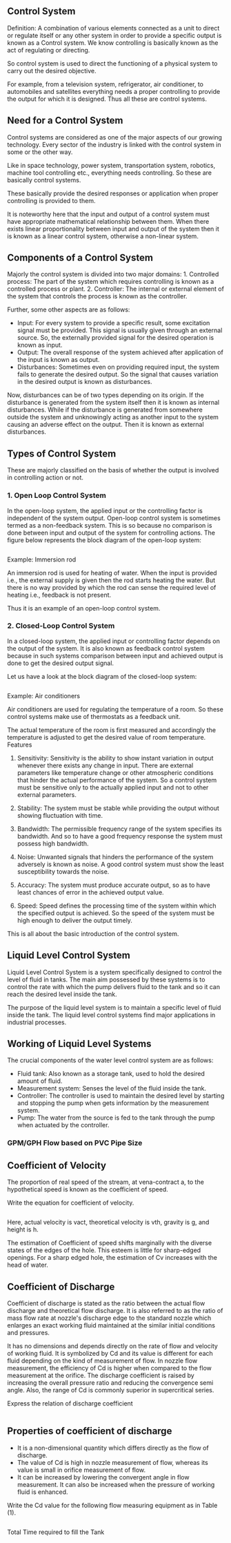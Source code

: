 ## Control System
Definition: A combination of various elements connected as a unit to direct or regulate itself or any other system in order to provide a specific output is known as a Control system. We know controlling is basically known as the act of regulating or directing.

So control system is used to direct the functioning of a physical system to carry out the desired objective.

For example, from a television system, refrigerator, air conditioner, to automobiles and satellites everything needs a proper controlling to provide the output for which it is designed. Thus all these are control systems.

## Need for a Control System
Control systems are considered as one of the major aspects of our growing technology. Every sector of the industry is linked with the control system in some or the other way.

Like in space technology, power system, transportation system, robotics, machine tool controlling etc., everything needs controlling. So these are basically control systems.

These basically provide the desired responses or application when proper controlling is provided to them.

It is noteworthy here that the input and output of a control system must have appropriate mathematical relationship between them. When there exists linear proportionality between input and output of the system then it is known as a linear control system, otherwise a non-linear system.

## Components of a Control System
Majorly the control system is divided into two major domains: 1. Controlled process: The part of the system which requires controlling is known as a controlled process or plant. 2. Controller: The internal or external element of the system that controls the process is known as the controller.

Further, some other aspects are as follows:

* Input: For every system to provide a specific result, some excitation signal must be provided. This signal is usually given through an external source. So, the externally provided signal for the desired operation is known as input.
* Output: The overall response of the system achieved after application of the input is known as output.
* Disturbances: Sometimes even on providing required input, the system fails to generate the desired output. So the signal that causes variation in the desired output is known as disturbances.

Now, disturbances can be of two types depending on its origin. If the disturbance is generated from the system itself then it is known as internal disturbances. While if the disturbance is generated from somewhere outside the system and unknowingly acting as another input to the system causing an adverse effect on the output. Then it is known as external disturbances.

## Types of Control System
These are majorly classified on the basis of whether the output is involved in controlling action or not.

### 1. Open Loop Control System
In the open-loop system, the applied input or the controlling factor is independent of the system output. Open-loop control system is sometimes termed as a non-feedback system. This is so because no comparison is done between input and output of the system for controlling actions. The figure below represents the block diagram of the open-loop system:

<center><img src="images/img1.jpg" title="" /></center>

Example: Immersion rod

An immersion rod is used for heating of water. When the input is provided i.e., the external supply is given then the rod starts heating the water. But there is no way provided by which the rod can sense the required level of heating i.e., feedback is not present.

Thus it is an example of an open-loop control system.

### 2. Closed-Loop Control System
In a closed-loop system, the applied input or controlling factor depends on the output of the system. It is also known as feedback control system because in such systems comparison between input and achieved output is done to get the desired output signal.

Let us have a look at the block diagram of the closed-loop system:

<center><img src="images/img2.jpg" title="" /></center>

Example: Air conditioners

Air conditioners are used for regulating the temperature of a room. So these control systems make use of thermostats as a feedback unit.

The actual temperature of the room is first measured and accordingly the temperature is adjusted to get the desired value of room temperature. Features

1) Sensitivity: Sensitivity is the ability to show instant variation in output whenever there exists any change in input. There are external parameters like temperature change or other atmospheric conditions that hinder the actual performance of the system. So a control system must be sensitive only to the actually applied input and not to other external parameters.

2) Stability: The system must be stable while providing the output without showing fluctuation with time.

3) Bandwidth: The permissible frequency range of the system specifies its bandwidth. And so to have a good frequency response the system must possess high bandwidth.

4) Noise: Unwanted signals that hinders the performance of the system adversely is known as noise. A good control system must show the least susceptibility towards the noise.

5) Accuracy: The system must produce accurate output, so as to have least chances of error in the achieved output value.

6) Speed: Speed defines the processing time of the system within which the specified output is achieved. So the speed of the system must be high enough to deliver the output timely.

This is all about the basic introduction of the control system.

## Liquid Level Control System

Liquid Level Control System is a system specifically designed to control the level of fluid in tanks. The main aim possessed by these systems is to control the rate with which the pump delivers fluid to the tank and so it can reach the desired level inside the tank.

The purpose of the liquid level system is to maintain a specific level of fluid inside the tank. The liquid level control systems find major applications in industrial processes.

## Working of Liquid Level Systems
The crucial components of the water level control system are as follows:

* Fluid tank: Also known as a storage tank, used to hold the desired amount of fluid.
* Measurement system: Senses the level of the fluid inside the tank.
* Controller: The controller is used to maintain the desired level by starting and stopping the pump when gets information by the measurement system.
* Pump: The water from the source is fed to the tank through the pump when actuated by the controller.


### GPM/GPH Flow based on PVC Pipe Size
## Coefficient of Velocity
The proportion of real speed of the stream, at vena-contract a, to the hypothetical speed is known as the coefficient of speed.

Write the equation for coefficient of velocity.

<center><img src="images/img3.jpg" title="" /></center>

Here, actual velocity is vact, theoretical velocity is vth, gravity is g, and height is h.

The estimation of Coefficient of speed shifts marginally with the diverse states of the edges of the hole. This esteem is little for sharp-edged openings. For a sharp edged hole, the estimation of Cv increases with the head of water.

## Coefficient of Discharge
Coefficient of discharge is stated as the ratio between the actual flow discharge and theoretical flow discharge. It is also referred to as the ratio of mass flow rate at nozzle's discharge edge to the standard nozzle which enlarges an exact working fluid maintained at the similar initial conditions and pressures.

It has no dimensions and depends directly on the rate of flow and velocity of working fluid. It is symbolized by Cd and its value is different for each fluid depending on the kind of measurement of flow. In nozzle flow measurement, the efficiency of Cd is higher when compared to the flow measurement at the orifice. The discharge coefficient is raised by increasing the overall pressure ratio and reducing the convergence semi angle. Also, the range of Cd is commonly superior in supercritical series.

Express the relation of discharge coefficient

<center><img src="images/img4.jpg" title="" /></center>

## Properties of coefficient of discharge
* It is a non-dimensional quantity which differs directly as the flow of discharge.
* The value of Cd is high in nozzle measurement of flow, whereas its value is small in orifice measurement of flow.
* It can be increased by lowering the convergent angle in flow measurement. It can also be increased when the pressure of working fluid is enhanced.

Write the Cd value for the following flow measuring equipment as in Table (1).

<center><img src="images/img5.jpg" title="" /></center>

Total Time required to fill the Tank

<center><img src="images/img6.jpg" title="" /></center>














